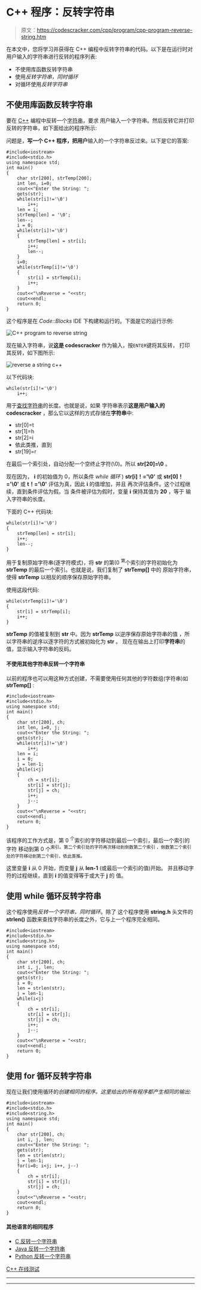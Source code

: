 # C++ 程序：反转字符串

> 原文：<https://codescracker.com/cpp/program/cpp-program-reverse-string.htm>

在本文中，您将学习并获得在 C++ 编程中反转字符串的代码。以下是在运行时对用户输入的字符串进行反转的程序列表:

*   不使用库函数反转字符串
*   使用*反转字符串，同时循环*
*   对循环使用*反转字符串*

## 不使用库函数反转字符串

要在 [C++](/cpp/index.htm) 编程中反转一个[字符串](/cpp/cpp-strings.htm)，要求 用户输入一个字符串。然后反转它并打印反转的字符串，如下面给出的程序所示:

问题是，**写一个 C++ 程序，把用户**输入的一个字符串反过来。以下是它的答案:

```
#include<iostream>
#include<stdio.h>
using namespace std;
int main()
{
    char str[200], strTemp[200];
    int len, i=0;
    cout<<"Enter the String: ";
    gets(str);
    while(str[i]!='\0')
        i++;
    len = i;
    strTemp[len] = '\0';
    len--;
    i = 0;
    while(str[i]!='\0')
    {
        strTemp[len] = str[i];
        i++;
        len--;
    }
    i=0;
    while(strTemp[i]!='\0')
    {
        str[i] = strTemp[i];
        i++;
    }
    cout<<"\nReverse = "<<str;
    cout<<endl;
    return 0;
}
```

这个程序是在 *Code::Blocks* IDE 下构建和运行的。下面是它的运行示例:

![C++ program to reverse string](img/8c6d55d1568f44710ebecec68f1e18e6.png)

现在输入字符串，说**这是 codescracker** 作为输入，按`ENTER`键将其反转， 打印其反转，如下图所示:

![reverse a string c++](img/c29e7b6168e8d5cb4bb41667eca3cd16.png)

以下代码块:

```
while(str[i]!='\0')
    i++;
```

用于[查找字符串](/cpp/program/cpp-program-find-length-of-string.htm)的长度。也就是说，如果 字符串表示**这是用户输入的 codescracker** ，那么它以这样的方式存储在**字符串**中:

*   str[0]=t
*   str[1]=h
*   str[2]=i
*   依此类推，直到
*   str[19]=r

在最后一个索引处，自动分配一个空终止字符(\0)。所以 **str[20]=\0** 。

现在因为， **i** 的初始值为 0，所以条件 *while 循环* ) **str[i]！='\0'** 或 **str[0]！='\0'** 或 **t！='\0'** 评估为真，因此 **i** 的值增加，并且 再次评估条件。这个过程继续，直到条件评估为假。当 条件被评估为假时，变量 **i** 保持其值为 **20** ，等于 输入字符串的长度。

下面的 C++ 代码块:

```
while(str[i]!='\0')
{
    strTemp[len] = str[i];
    i++;
    len--;
}
```

用于复制原始字符串(逐字符模式)，将 **str** 的第(0 <sup>第</sup>个索引的字符初始化为 **strTemp** 的最后一个索引。也就是说，我们复制了 **strTemp[]** 中的 原始字符串，使得 **strTemp** 以相反的顺序保存原始字符串。

使用这段代码:

```
while(strTemp[i]!='\0')
{
    str[i] = strTemp[i];
    i++;
}
```

**strTemp** 的值被复制到 **str** 中。因为 **strTemp** 以逆序保存原始字符串的值 ，所以字符串的逆序以逐字符的方式被初始化为 **str** 。 现在在输出上打印**字符串**的值，显示输入字符串的反码。

#### 不使用其他字符串反转一个字符串

以前的程序也可以用这种方式创建，不需要使用任何其他的字符数组(字符串)如 **strTemp[]** :

```
#include<iostream>
#include<stdio.h>
using namespace std;
int main()
{
    char str[200], ch;
    int len, i=0, j;
    cout<<"Enter the String: ";
    gets(str);
    while(str[i]!='\0')
        i++;
    len = i;
    i = 0;
    j = len-1;
    while(i<j)
    {
        ch = str[i];
        str[i] = str[j];
        str[j] = ch;
        i++;
        j--;
    }
    cout<<"\nReverse = "<<str;
    cout<<endl;
    return 0;
}
```

该程序的工作方式是，第 0 <sup>个</sup>索引的字符移动到最后一个索引，最后一个索引的字符 移动到第 0 个<sup>索引。第二个索引处的字符再次移动到倒数第二个索引 ，倒数第二个索引处的字符移动到第二个索引，依此类推。</sup>

这里变量 **i** 从 0 开始，而变量 **j** 从 **len-1** (或最后一个索引的值)开始。 并且移动字符的过程继续，直到 **i** 的值变得等于或大于 **j** 的 值。

## 使用 while 循环反转字符串

这个程序使用*反转一个字符串，同时循环*。除了 这个程序使用 **string.h** 头文件的 **strlen()** 函数来查找字符串的长度之外，它与上一个程序完全相同。

```
#include<iostream>
#include<stdio.h>
#include<string.h>
using namespace std;
int main()
{
    char str[200], ch;
    int i, j, len;
    cout<<"Enter the String: ";
    gets(str);
    i = 0;
    len = strlen(str);
    j = len-1;
    while(i<j)
    {
        ch = str[i];
        str[i] = str[j];
        str[j] = ch;
        i++;
        j--;
    }
    cout<<"\nReverse = "<<str;
    cout<<endl;
    return 0;
}
```

## 使用 for 循环反转字符串

现在让我们使用循环的*创建相同的程序。这里给出的所有程序都产生相同的输出:*

```
#include<iostream>
#include<stdio.h>
#include<string.h>
using namespace std;
int main()
{
    char str[200], ch;
    int i, j, len;
    cout<<"Enter the String: ";
    gets(str);
    len = strlen(str);
    j = len-1;
    for(i=0; i<j; i++, j--)
    {
        ch = str[i];
        str[i] = str[j];
        str[j] = ch;
    }
    cout<<"\nReverse = "<<str;
    cout<<endl;
    return 0;
}
```

#### 其他语言的相同程序

*   [C 反转一个字符串](/c/program/c-program-reverse-string.htm)
*   [Java 反转一个字符串](/java/program/java-program-reverse-string.htm)
*   [Python 反转一个字符串](/python/program/python-program-reverse-string.htm)

[C++ 在线测试](/exam/showtest.php?subid=3)

* * *

* * *
